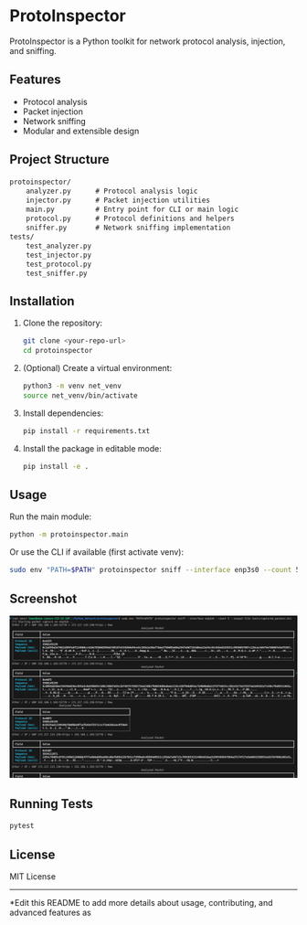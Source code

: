# ProtoInspector

ProtoInspector is a Python toolkit for network protocol analysis, injection, and sniffing.

## Features

- Protocol analysis
- Packet injection
- Network sniffing
- Modular and extensible design

## Project Structure

```
protoinspector/
    analyzer.py      # Protocol analysis logic
    injector.py      # Packet injection utilities
    main.py          # Entry point for CLI or main logic
    protocol.py      # Protocol definitions and helpers
    sniffer.py       # Network sniffing implementation
tests/
    test_analyzer.py
    test_injector.py
    test_protocol.py
    test_sniffer.py
```

## Installation

1. Clone the repository:
    ```sh
    git clone <your-repo-url>
    cd protoinspector
    ```

2. (Optional) Create a virtual environment:
    ```sh
    python3 -m venv net_venv
    source net_venv/bin/activate
    ```

3. Install dependencies:
    ```sh
    pip install -r requirements.txt
    ```

4. Install the package in editable mode:
    ```sh
    pip install -e .
    ```

## Usage

Run the main module:
```sh
python -m protoinspector.main
```

Or use the CLI if available (first activate venv):
```sh
sudo env "PATH=$PATH" protoinspector sniff --interface enp3s0 --count 5 --output-file tests/captured_packets.bin
```
## Screenshot

![ProtoInspector Screenshot](pngs/screenshot.png)

## Running Tests

```sh
pytest
```

## License

MIT License

---

*Edit this README to add more details about usage, contributing, and advanced features as